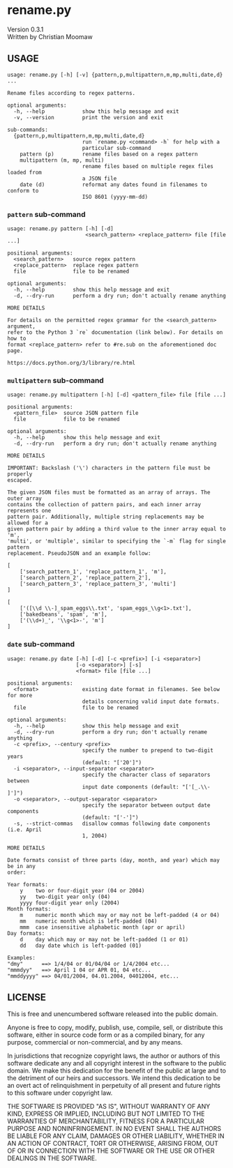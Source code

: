# rename.py

Version 0.3.1  
Written by Christian Moomaw

## USAGE

	usage: rename.py [-h] [-v] {pattern,p,multipattern,m,mp,multi,date,d} ...

	Rename files according to regex patterns.

	optional arguments:
	  -h, --help            show this help message and exit
	  -v, --version         print the version and exit

	sub-commands:
	  {pattern,p,multipattern,m,mp,multi,date,d}
	                        run `rename.py <command> -h` for help with a
	                        particular sub-command
	    pattern (p)         rename files based on a regex pattern
	    multipattern (m, mp, multi)
	                        rename files based on multiple regex files loaded from
	                        a JSON file
	    date (d)            reformat any dates found in filenames to conform to
	                        ISO 8601 (yyyy-mm-dd)

### `pattern` sub-command

	usage: rename.py pattern [-h] [-d]
	                         <search_pattern> <replace_pattern> file [file ...]

	positional arguments:
	  <search_pattern>   source regex pattern
	  <replace_pattern>  replace regex pattern
	  file               file to be renamed

	optional arguments:
	  -h, --help         show this help message and exit
	  -d, --dry-run      perform a dry run; don't actually rename anything

	MORE DETAILS

	For details on the permitted regex grammar for the <search_pattern> argument,
	refer to the Python 3 `re` documentation (link below). For details on how to
	format <replace_pattern> refer to #re.sub on the aforementioned doc page.

	https://docs.python.org/3/library/re.html


### `multipattern` sub-command

	usage: rename.py multipattern [-h] [-d] <pattern_file> file [file ...]

	positional arguments:
	  <pattern_file>  source JSON pattern file
	  file            file to be renamed

	optional arguments:
	  -h, --help      show this help message and exit
	  -d, --dry-run   perform a dry run; don't actually rename anything

	MORE DETAILS

	IMPORTANT: Backslash ('\') characters in the pattern file must be properly
	escaped.

	The given JSON files must be formatted as an array of arrays. The outer array
	contains the collection of pattern pairs, and each inner array represents one
	pattern pair. Additionally, multiple string replacements may be allowed for a
	given pattern pair by adding a third value to the inner array equal to 'm',
	'multi', or 'multiple', similar to specifying the `-m` flag for single pattern
	replacement. PseudoJSON and an example follow:

	[
		['search_pattern_1', 'replace_pattern_1', 'm'],
		['search_pattern_2', 'replace_pattern_2'],
		['search_pattern_3', 'replace_pattern_3', 'multi']
	]

	[
	    ['([\\d \\-]_spam_eggs\\.txt', 'spam_eggs_\\g<1>.txt'],
	    ['bakedbeans', 'spam', 'm'],
	    ['(\\d+)_', '\\g<1>-', 'm']
	]


### `date` sub-command

	usage: rename.py date [-h] [-d] [-c <prefix>] [-i <separator>]
	                      [-o <separator>] [-s]
	                      <format> file [file ...]

	positional arguments:
	  <format>              existing date format in filenames. See below for more
	                        details concerning valid input date formats.
	  file                  file to be renamed

	optional arguments:
	  -h, --help            show this help message and exit
	  -d, --dry-run         perform a dry run; don't actually rename anything
	  -c <prefix>, --century <prefix>
	                        specify the number to prepend to two-digit years
	                        (default: "['20']")
	  -i <separator>, --input-separator <separator>
	                        specify the character class of separators between
	                        input date components (default: "['[_.\\- ]']")
	  -o <separator>, --output-separator <separator>
	                        specify the separator between output date components
	                        (default: "['-']")
	  -s, --strict-commas   disallow commas following date components (i.e. April
	                        1, 2004)

	MORE DETAILS

	Date formats consist of three parts (day, month, and year) which may be in any
	order:

	Year formats:
	    y    two or four-digit year (04 or 2004)
	    yy   two-digit year only (04)
	    yyyy four-digit year only (2004)
	Month formats:
	    m    numeric month which may or may not be left-padded (4 or 04)
	    mm   numeric month which is left-padded (04)
	    mmm  case insensitive alphabetic month (apr or april)
	Day formats:
	    d    day which may or may not be left-padded (1 or 01)
	    dd   day date which is left-padded (01)

	Examples:
	"dmy"      ==> 1/4/04 or 01/04/04 or 1/4/2004 etc...
	"mmmdyy"   ==> April 1 04 or APR 01, 04 etc...
	"mmddyyyy" ==> 04/01/2004, 04.01.2004, 04012004, etc...

## LICENSE

This is free and unencumbered software released into the public domain.

Anyone is free to copy, modify, publish, use, compile, sell, or
distribute this software, either in source code form or as a compiled
binary, for any purpose, commercial or non-commercial, and by any
means.

In jurisdictions that recognize copyright laws, the author or authors
of this software dedicate any and all copyright interest in the
software to the public domain. We make this dedication for the benefit
of the public at large and to the detriment of our heirs and
successors. We intend this dedication to be an overt act of
relinquishment in perpetuity of all present and future rights to this
software under copyright law.

THE SOFTWARE IS PROVIDED "AS IS", WITHOUT WARRANTY OF ANY KIND,
EXPRESS OR IMPLIED, INCLUDING BUT NOT LIMITED TO THE WARRANTIES OF
MERCHANTABILITY, FITNESS FOR A PARTICULAR PURPOSE AND NONINFRINGEMENT.
IN NO EVENT SHALL THE AUTHORS BE LIABLE FOR ANY CLAIM, DAMAGES OR
OTHER LIABILITY, WHETHER IN AN ACTION OF CONTRACT, TORT OR OTHERWISE,
ARISING FROM, OUT OF OR IN CONNECTION WITH THE SOFTWARE OR THE USE OR
OTHER DEALINGS IN THE SOFTWARE.
